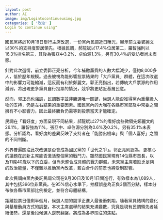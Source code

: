 ```yaml
---
layout: post
author: AI
image: img/Logintocontinueusing.jpg
categories: [ '政治' ]
Login to continue using"
---
```

國民黨將於10月18日舉行主席改選，一份黨內民調近日曝光，顯示前立委鄭麗文以30%的支持度暫居領先。根據民調，郝龍斌以17.4%位居第二，羅智強則以16.3%排名第三，其後為張亞中3.2%、卓伯源1.3%，另有30.4%的受訪者尚未表態。  

針對此次選情，前立委郭正亮分析，今年補繳黨費的人數大幅減少，僅約8,000多人，低於歷年規模。過去被視為能影響投票結果的「大戶黨員」群體，在這次改選中的影響力可能縮減，這反而有利於鄭麗文。郭正亮指出，若傳統大戶票源的作用減弱，將出現更多黨員自行投票的情況，競爭將更貼近基層民意。  

然而，郭正亮也強調，民調數字並非勝選唯一關鍵，候選人能否獲得黨內重量級人物的支持，仍是左右結果的重要因素。國民黨內的大咖在各縣市黨部及中常委之間擁有不小影響力，因此最終勝負仍需等到投票當天才能確定。  

民調在「看好度」方面呈現不同結果，郝龍斌以27%的看好度些微領先鄭麗文的26.1%，羅智強為11%，張亞中、卓伯源分別為0.6%及0.2%，另有35.1%未表態。分析認為，看好度的差異反映了支持者在「能勝出機率」與「個人喜好」之間的不同判斷。  

外界普遍關注此次改選是否會成為國民黨的「世代之爭」。郭正亮則認為，更核心的議題在於新主席能否激活整個黨的戰鬥力。雖然國民黨現有14位縣市首長，以及11席40歲以下的立委，但尚未整合成具體的戰力群體。未來黨主席若缺乏足夠的政治能量，不僅難以推動黨內改革，藍白合作的前景也將受到影響。  

此次民調由黨內委託民調公司在9月30日及10月1日間進行，有效樣本為1,089人，其中包括396位非黨員。在95%信心水準下，抽樣誤差為正負3個百分點，樣本分布依各縣市黨部比例檢定，並符合母體結構。  

距離投票日僅剩半個月，候選人間的競爭正進入最後衝刺期。隨著黨員結構的變化與基層動員方式的調整，本次主席選舉的結果充滿變數，究竟是現有民調領先者延續優勢，還是後段候選人逆勢翻盤，將成為各界關注的焦點。